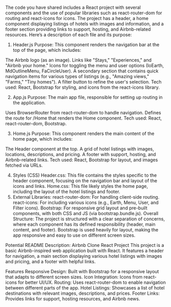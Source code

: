 The code you have shared includes a React project with several components and the use of popular libraries such as react-router-dom for routing and react-icons for icons. The project has a header, a home component displaying listings of hotels with images and information, and a footer section providing links to support, hosting, and Airbnb-related resources. Here’s a description of each file and its purpose:

1. Header.js
Purpose: This component renders the navigation bar at the top of the page, which includes:

The Airbnb logo (as an image).
Links like "Stays," "Experiences," and "Airbnb your home."
Icons for toggling the menu and user options (IoEarth, MdOutlineMenu, FaCircleUser).
A secondary section that contains quick navigation items for various types of listings (e.g., "Amazing views," "Farms," "Tiny homes").
A filter button to refine the user's selection.
Tech used: React, Bootstrap for styling, and icons from the react-icons library.

2. App.js
Purpose: The main app file, responsible for setting up routing in the application.

Uses BrowserRouter from react-router-dom to handle navigation.
Defines the route for /Home that renders the Home component.
Tech used: React, react-router-dom, Bootstrap.

3. Home.js
Purpose: This component renders the main content of the home page, which includes:

The Header component at the top.
A grid of hotel listings with images, locations, descriptions, and pricing.
A footer with support, hosting, and Airbnb-related links.
Tech used: React, Bootstrap for layout, and images fetched via URLs.

4. Styles (CSS)
Header.css: This file contains the styles specific to the header component, focusing on the navigation bar and layout of the icons and links.
Home.css: This file likely styles the home page, including the layout of the hotel listings and footer.
5. External Libraries:
react-router-dom: For handling client-side routing.
react-icons: For including various icons (e.g., Earth, Menu, User, and Filter icons).
Bootstrap: For responsive grid layout and pre-built components, with both CSS and JS (via bootstrap.bundle.js).
Overall Structure:
The project is structured with a clear separation of concerns, where each component has its defined responsibility (header, main content, and footer). Bootstrap is used heavily for layout, making the app responsive and easy to use on different screen sizes.

Potential README Description:
Airbnb Clone React Project
This project is a basic Airbnb-inspired web application built with React. It features a header for navigation, a main section displaying various hotel listings with images and pricing, and a footer with helpful links.

Features
Responsive Design: Built with Bootstrap for a responsive layout that adapts to different screen sizes.
Icon Integration: Icons from react-icons for better UI/UX.
Routing: Uses react-router-dom to enable navigation between different parts of the app.
Hotel Listings: Showcases a list of hotel destinations with relevant images, descriptions, and prices.
Footer Links: Provides links for support, hosting resources, and Airbnb news.
